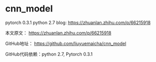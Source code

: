 # cnn_model
pytorch 0.3.1
python 2.7
blog: https://zhuanlan.zhihu.com/p/66215918

本文原文：
https://zhuanlan.zhihu.com/p/66215918

GitHub地址：
https://github.com/liuyuemaicha/cnn_model



GitHub代码依赖：python 2.7, Pytorch 0.3.1
